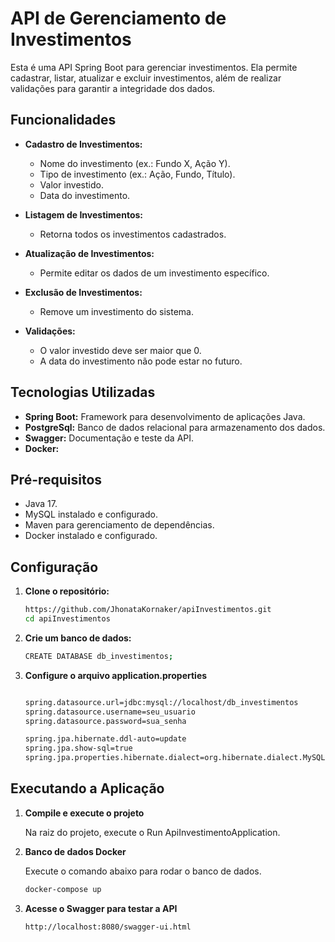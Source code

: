 # API de Gerenciamento de Investimentos

Esta é uma API Spring Boot para gerenciar investimentos. Ela permite cadastrar, listar, atualizar e excluir investimentos, além de realizar validações para garantir a integridade dos dados.

## Funcionalidades

- **Cadastro de Investimentos:**
    - Nome do investimento (ex.: Fundo X, Ação Y).
    - Tipo de investimento (ex.: Ação, Fundo, Título).
    - Valor investido.
    - Data do investimento.

- **Listagem de Investimentos:**
    - Retorna todos os investimentos cadastrados.

- **Atualização de Investimentos:**
    - Permite editar os dados de um investimento específico.

- **Exclusão de Investimentos:**
    - Remove um investimento do sistema.

- **Validações:**
    - O valor investido deve ser maior que 0.
    - A data do investimento não pode estar no futuro.

## Tecnologias Utilizadas

- **Spring Boot:** Framework para desenvolvimento de aplicações Java.
- **PostgreSql:** Banco de dados relacional para armazenamento dos dados.
- **Swagger:** Documentação e teste da API.
- **Docker:** 

## Pré-requisitos

- Java 17.
- MySQL instalado e configurado.
- Maven para gerenciamento de dependências.
- Docker instalado e configurado.

## Configuração

1. **Clone o repositório:**

   ```bash
   https://github.com/JhonataKornaker/apiInvestimentos.git
   cd apiInvestimentos
   
2. **Crie um banco de dados:**

    ```bash
   CREATE DATABASE db_investimentos;
   
3. **Configure o arquivo application.properties**

    ```bash

    spring.datasource.url=jdbc:mysql://localhost/db_investimentos
    spring.datasource.username=seu_usuario
    spring.datasource.password=sua_senha

    spring.jpa.hibernate.ddl-auto=update
    spring.jpa.show-sql=true
    spring.jpa.properties.hibernate.dialect=org.hibernate.dialect.MySQL8Dialect 
   
## Executando a Aplicação

1. **Compile e execute o projeto**

    Na raiz do projeto, execute o Run ApiInvestimentoApplication.


2. **Banco de dados Docker**

    Execute o comando abaixo para rodar o banco de dados.
    
    ```bash
   docker-compose up
   
3. **Acesse o Swagger para testar a API**

    ```bash
   http://localhost:8080/swagger-ui.html